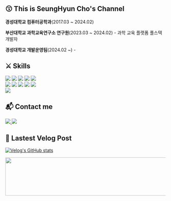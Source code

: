 ## 😗 This is SeungHyun Cho's Channel

**경성대학교 컴퓨터공학과**(2017.03 ~ 2024.02)

**부산대학교 과학교육연구소 연구원**(2023.03 ~ 2024.02) - 과학 교육 플랫폼 풀스택 개발자

**경성대학교 개발운영팀**(2024.02 ~) - 

## ⚔ Skills
<div style="margin: 0 auto; " > <img src="https://img.shields.io/badge/Amazon AWS-232F3E?style=for-the-badge&logo=Amazon AWS&logoColor=white">
      <img src="https://img.shields.io/badge/CSS3-1572B6?style=for-the-badge&logo=CSS3&logoColor=white">
      <img src="https://img.shields.io/badge/Docker-2496ED?style=for-the-badge&logo=Docker&logoColor=white">
      <img src="https://img.shields.io/badge/Git-F05032?style=for-the-badge&logo=Git&logoColor=white">
      <img src="https://img.shields.io/badge/Github-181717?style=for-the-badge&logo=Github&logoColor=white">
      <br/><img src="https://img.shields.io/badge/HTML5-E34F26?style=for-the-badge&logo=HTML5&logoColor=white">
      <img src="https://img.shields.io/badge/Java-007396?style=for-the-badge&logo=Java&logoColor=white">
      <img src="https://img.shields.io/badge/Javascript-F7DF1E?style=for-the-badge&logo=Javascript&logoColor=white">
      <img src="https://img.shields.io/badge/Oracle-F80000?style=for-the-badge&logo=Oracle&logoColor=white">
      <img src="https://img.shields.io/badge/Python-3776AB?style=for-the-badge&logo=Python&logoColor=white">
      <br/><img src="https://img.shields.io/badge/Spring Boot-6DB33F?style=for-the-badge&logo=Spring Boot&logoColor=white">
</div>

## 📬 Contact me
<a href=https://velog.io/@jshjshjshjsh/posts> 
  <img src="https://img.shields.io/badge/Velog-20C997?style=for-the-badge&logo=Velog&logoColor=white&link=https://velog.io/@jshjshjshjsh/posts"> 
</a>
<a href=mailto:cj456456@gmail.com> 
  <img src="https://img.shields.io/badge/Gmail-EA4335?style=for-the-badge&logo=Gmail&logoColor=white&link=mailto:cj456456@gmail.com"> 
</a>

## 📌 Lastest Velog Post

[![Velog's GitHub stats](https://velog-readme-stats.vercel.app/api?name=jshjshjshjsh)](https://velog.io/@jshjshjshjsh/posts)

<a href="https://github.com/devxb/gitanimals">
  <img
    src="https://render.gitanimals.org/lines/jshjshjshjsh?pet-id=645156883480435970"
    width="600"
    height="120"
  />
</a>

